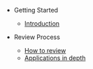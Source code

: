 - Getting Started

  - [Introduction](README.md)
  
- Review Process

  - [How to review](how-to-review.md)  
  - [Applications in depth](applications-explained.md)
    